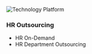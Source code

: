 <img class="img-responsive" src="/about-us/technology-platform.png" alt="Technology Platform" />

### HR Outsourcing

* HR On-Demand
* HR Department Outsourcing
